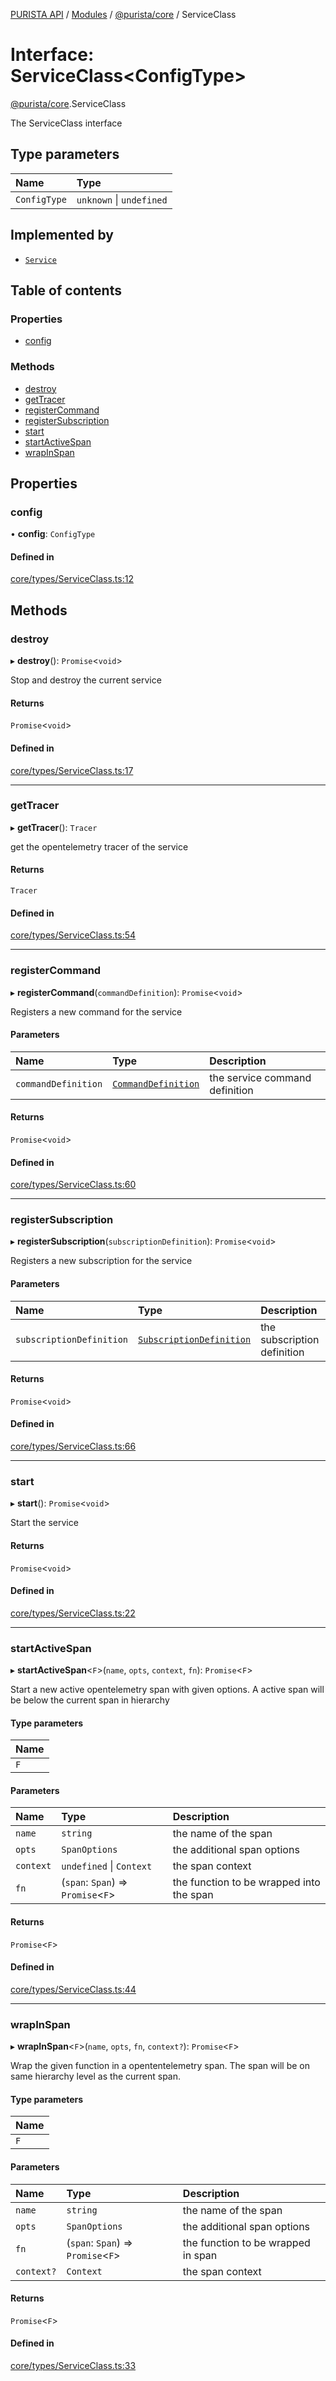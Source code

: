 [PURISTA API](../README.md) / [Modules](../modules.md) / [@purista/core](../modules/purista_core.md) / ServiceClass

# Interface: ServiceClass<ConfigType\>

[@purista/core](../modules/purista_core.md).ServiceClass

The ServiceClass interface

## Type parameters

| Name | Type |
| :------ | :------ |
| `ConfigType` | `unknown` \| `undefined` |

## Implemented by

- [`Service`](../classes/purista_core.Service.md)

## Table of contents

### Properties

- [config](purista_core.ServiceClass.md#config)

### Methods

- [destroy](purista_core.ServiceClass.md#destroy)
- [getTracer](purista_core.ServiceClass.md#gettracer)
- [registerCommand](purista_core.ServiceClass.md#registercommand)
- [registerSubscription](purista_core.ServiceClass.md#registersubscription)
- [start](purista_core.ServiceClass.md#start)
- [startActiveSpan](purista_core.ServiceClass.md#startactivespan)
- [wrapInSpan](purista_core.ServiceClass.md#wrapinspan)

## Properties

### config

• **config**: `ConfigType`

#### Defined in

[core/types/ServiceClass.ts:12](https://github.com/sebastianwessel/purista/blob/master/packages/core/src/core/types/ServiceClass.ts#L12)

## Methods

### destroy

▸ **destroy**(): `Promise`<`void`\>

Stop and destroy the current service

#### Returns

`Promise`<`void`\>

#### Defined in

[core/types/ServiceClass.ts:17](https://github.com/sebastianwessel/purista/blob/master/packages/core/src/core/types/ServiceClass.ts#L17)

___

### getTracer

▸ **getTracer**(): `Tracer`

get the opentelemetry tracer of the service

#### Returns

`Tracer`

#### Defined in

[core/types/ServiceClass.ts:54](https://github.com/sebastianwessel/purista/blob/master/packages/core/src/core/types/ServiceClass.ts#L54)

___

### registerCommand

▸ **registerCommand**(`commandDefinition`): `Promise`<`void`\>

Registers a new command for the service

#### Parameters

| Name | Type | Description |
| :------ | :------ | :------ |
| `commandDefinition` | [`CommandDefinition`](../modules/purista_core.md#commanddefinition) | the service command definition |

#### Returns

`Promise`<`void`\>

#### Defined in

[core/types/ServiceClass.ts:60](https://github.com/sebastianwessel/purista/blob/master/packages/core/src/core/types/ServiceClass.ts#L60)

___

### registerSubscription

▸ **registerSubscription**(`subscriptionDefinition`): `Promise`<`void`\>

Registers a new subscription for the service

#### Parameters

| Name | Type | Description |
| :------ | :------ | :------ |
| `subscriptionDefinition` | [`SubscriptionDefinition`](../modules/purista_core.md#subscriptiondefinition) | the subscription definition |

#### Returns

`Promise`<`void`\>

#### Defined in

[core/types/ServiceClass.ts:66](https://github.com/sebastianwessel/purista/blob/master/packages/core/src/core/types/ServiceClass.ts#L66)

___

### start

▸ **start**(): `Promise`<`void`\>

Start the service

#### Returns

`Promise`<`void`\>

#### Defined in

[core/types/ServiceClass.ts:22](https://github.com/sebastianwessel/purista/blob/master/packages/core/src/core/types/ServiceClass.ts#L22)

___

### startActiveSpan

▸ **startActiveSpan**<`F`\>(`name`, `opts`, `context`, `fn`): `Promise`<`F`\>

Start a new active opentelemetry span with given options.
A active span will be below the current span in hierarchy

#### Type parameters

| Name |
| :------ |
| `F` |

#### Parameters

| Name | Type | Description |
| :------ | :------ | :------ |
| `name` | `string` | the name of the span |
| `opts` | `SpanOptions` | the additional span options |
| `context` | `undefined` \| `Context` | the span context |
| `fn` | (`span`: `Span`) => `Promise`<`F`\> | the function to be wrapped into the span |

#### Returns

`Promise`<`F`\>

#### Defined in

[core/types/ServiceClass.ts:44](https://github.com/sebastianwessel/purista/blob/master/packages/core/src/core/types/ServiceClass.ts#L44)

___

### wrapInSpan

▸ **wrapInSpan**<`F`\>(`name`, `opts`, `fn`, `context?`): `Promise`<`F`\>

Wrap the given function in a opententelemetry span.
The span will be on same hierarchy level as the current span.

#### Type parameters

| Name |
| :------ |
| `F` |

#### Parameters

| Name | Type | Description |
| :------ | :------ | :------ |
| `name` | `string` | the name of the span |
| `opts` | `SpanOptions` | the additional span options |
| `fn` | (`span`: `Span`) => `Promise`<`F`\> | the function to be wrapped in span |
| `context?` | `Context` | the span context |

#### Returns

`Promise`<`F`\>

#### Defined in

[core/types/ServiceClass.ts:33](https://github.com/sebastianwessel/purista/blob/master/packages/core/src/core/types/ServiceClass.ts#L33)

